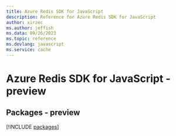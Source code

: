 ```yaml
---
title: Azure Redis SDK for JavaScript
description: Reference for Azure Redis SDK for JavaScript
author: xirzec
ms.author: jeffish
ms.data: 09/26/2023
ms.topic: reference
ms.devlang: javascript
ms.service: cache
---
```

# Azure Redis SDK for JavaScript - preview
## Packages - preview
[!INCLUDE [packages](redis-index.md)]